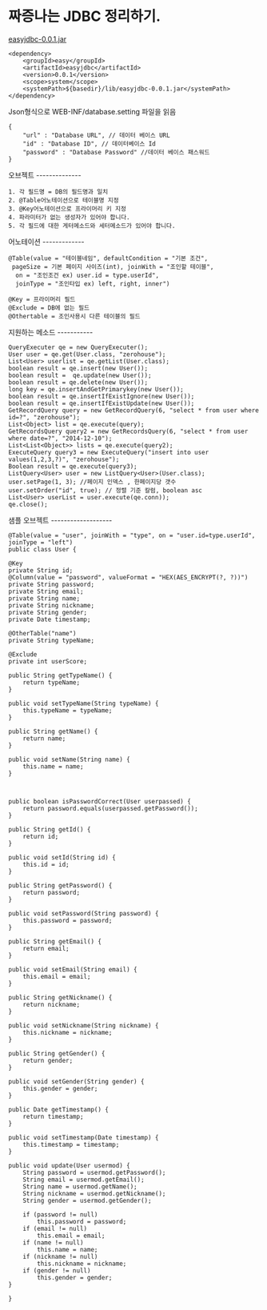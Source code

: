 짜증나는 JDBC 정리하기.
===========

[easyjdbc-0.0.1.jar](http://mylikenews.com/easyjdbc-0.0.1.jar)

	<dependency>
		<groupId>easy</groupId>
		<artifactId>easyjdbc</artifactId>
		<version>0.0.1</version>
		<scope>system</scope>
	   	<systemPath>${basedir}/lib/easyjdbc-0.0.1.jar</systemPath>
	</dependency>

Json형식으로 WEB-INF/database.setting 파일을 읽음

	{
		"url" : "Database URL", // 데이터 베이스 URL
		"id" : "Database ID", // 데이터베이스 Id
		"password" : "Database Password" //데이터 베이스 패스워드
	}

오브젝트 --------------

	1. 각 필드명 = DB의 필드명과 일치
	2. @Table어노테이션으로 테이블명 지정
	3. @Key어노테이션으로 프라이머리 키 지정
	4. 파라미터가 없는 생성자가 있어야 합니다.
	5. 각 필드에 대한 게터메소드와 세터메소드가 있어야 합니다.

어노테이션 -------------
	
	@Table(value = "테이블네임", defaultCondition = "기본 조건",
	 pageSize = 기본 페이지 사이즈(int), joinWith = "조인할 테이블",
	  on = "조인조건 ex) user.id = type.userId",
	  joinType = "조인타입 ex) left, right, inner")
		
	@Key = 프라이머리 필드
	@Exclude = DB에 없는 필드
	@Othertable = 조인사용시 다른 테이블의 필드

지원하는 메소드 -----------

	QueryExecuter qe = new QueryExecuter();
	User user = qe.get(User.class, "zerohouse");
	List<User> userlist = qe.getList(User.class);
	boolean result = qe.insert(new User());
	boolean result =  qe.update(new User());
	boolean result = qe.delete(new User());
	long key = qe.insertAndGetPrimarykey(new User());
	boolean result = qe.insertIfExistIgnore(new User());
	boolean result = qe.insertIfExistUpdate(new User());
	GetRecordQuery query = new GetRecordQuery(6, "select * from user where id=?", "zerohouse");
	List<Object> list = qe.execute(query);
	GetRecordsQuery query2 = new GetRecordsQuery(6, "select * from user where date=?", "2014-12-10");
	List<List<Object>> lists = qe.execute(query2);
	ExecuteQuery query3 = new ExecuteQuery("insert into user values(1,2,3,?)", "zerohouse");
	Boolean result = qe.execute(query3);
	ListQuery<User> user = new ListQuery<User>(User.class);
	user.setPage(1, 3); //페이지 인덱스 , 한페이지당 갯수
	user.setOrder("id", true); // 정렬 기준 칼럼, boolean asc
	List<User> userList = user.execute(qe.conn));
	qe.close();
	

샘플 오브젝트 -------------------

	@Table(value = "user", joinWith = "type", on = "user.id=type.userId", joinType = "left")
	public class User {

	@Key
	private String id;
	@Column(value = "password", valueFormat = "HEX(AES_ENCRYPT(?, ?))")
	private String password;
	private String email;
	private String name;
	private String nickname;
	private String gender;
	private Date timestamp;
	
	@OtherTable("name")
	private String typeName;
	
	@Exclude
	private int userScore;
	
	public String getTypeName() {
		return typeName;
	}

	public void setTypeName(String typeName) {
		this.typeName = typeName;
	}

	public String getName() {
		return name;
	}

	public void setName(String name) {
		this.name = name;
	}



	public boolean isPasswordCorrect(User userpassed) {
		return password.equals(userpassed.getPassword());
	}

	public String getId() {
		return id;
	}

	public void setId(String id) {
		this.id = id;
	}

	public String getPassword() {
		return password;
	}

	public void setPassword(String password) {
		this.password = password;
	}

	public String getEmail() {
		return email;
	}

	public void setEmail(String email) {
		this.email = email;
	}

	public String getNickname() {
		return nickname;
	}

	public void setNickname(String nickname) {
		this.nickname = nickname;
	}

	public String getGender() {
		return gender;
	}

	public void setGender(String gender) {
		this.gender = gender;
	}

	public Date getTimestamp() {
		return timestamp;
	}

	public void setTimestamp(Date timestamp) {
		this.timestamp = timestamp;
	}

	public void update(User usermod) {
		String password = usermod.getPassword();
		String email = usermod.getEmail();
		String name = usermod.getName();
		String nickname = usermod.getNickname();
		String gender = usermod.getGender();

		if (password != null)
			this.password = password;
		if (email != null)
			this.email = email;
		if (name != null)
			this.name = name;
		if (nickname != null)
			this.nickname = nickname;
		if (gender != null)
			this.gender = gender;
	}

	}

